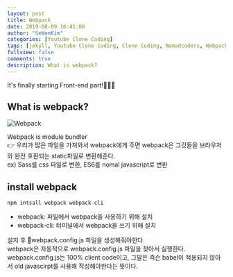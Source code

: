 ```yaml
---
layout: post
title: Webpack
date: 2019-08-09 16:41:00
author: "SeWonKim"
categories: [Youtube Clone Coding]
tags: [jekyll, Youtube Clone Coding, Clone Coding, Nomadcoders, Webpack]
fullview: false
comments: true
description: What is webpack?
---
```


It's finally starting Front-end part!🎉🎉🎉

## What is webpack?

![Webpack](https://poiemaweb.com/img/webpack.png)

Webpack is module bundler  
👉 우리가 많은 파일을 가져와서 webpack에게 주면 webpack은 그것들을 브라우저와 완전 호환되는 static파일로 변환해준다.  
ex) Sass를 css 파일로 변환, ES6를 nomal javascript로 변환

## install webpack

`npm intsall webpack webpack-cli`

- webpack: 파일에서 webpack을 사용하기 위해 설치
- webpack-cli: 터미널에서 webpack을 쓰기 위해 설치

설치 후 📄webpack.config.js 파일을 생성해줘야한다.  
webpack은 자동적으로 webpack.config.js 파일을 찾아서 실행한다.  
webpack.config.js는 100% client code이고, 그말은 즉슨 babel이 적용되지 않아서 old javascirpt를 사용해 작성해야한다는 뜻이다.
